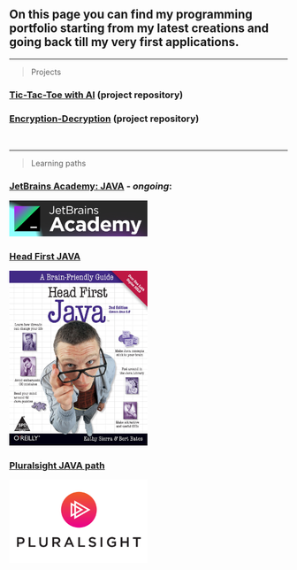 ## On this page you can find my programming portfolio starting from my latest creations and going back till my very first applications.
<hr>

> Projects

### <a href="https://github.com/Kamil-Jankowski/Tic-Tac-Toe-with-AI" target="_blank">Tic-Tac-Toe with AI</a> (project repository)<br>
### <a href="https://github.com/Kamil-Jankowski/Encryption-Decryption" target="_blank">Encryption-Decryption</a> (project repository)
<br>

<hr>

> Learning paths

### [JetBrains Academy: JAVA](jet_brains.md) - _ongoing_:
 <img src="pictures/academy.png" alt="book_cover" width="250"/>
 <br>
 
### [Head First JAVA](head_first_java.md)
 <img src="pictures/Head_first_JAVA.jpg" alt="book_cover" width="250"/>
 <br>

### [Pluralsight JAVA path](pluralsight.md)
  <img src="pictures/Pluralsight.png" alt="course_icon" width="250"/>
